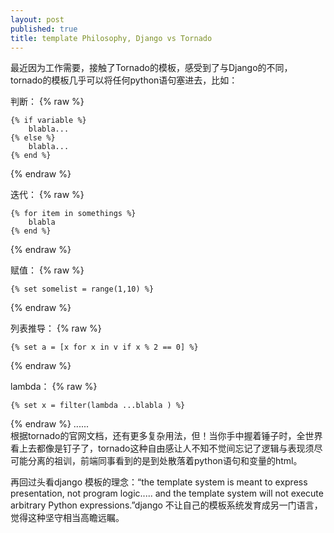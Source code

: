 ```yaml
---
layout: post
published: true
title: template Philosophy, Django vs Tornado
---
```


最近因为工作需要，接触了Tornado的模板，感受到了与Django的不同，
tornado的模板几乎可以将任何python语句塞进去，比如：

判断：
{% raw %}
```
{% if variable %} 
    blabla...
{% else %}
    blabla...
{% end %}
```
{% endraw %}

迭代：
{% raw %}
```
{% for item in somethings %}
    blabla
{% end %}
```
{% endraw %}

赋值：
{% raw %}
```
{% set somelist = range(1,10) %}
```
{% endraw %}

列表推导：
{% raw %}
```
{% set a = [x for x in v if x % 2 == 0] %}
```
{% endraw %}

lambda：
{% raw %}
```
{% set x = filter(lambda ...blabla ) %}
```
{% endraw %}
......  
根据tornado的官网文档，还有更多复杂用法，但！当你手中握着锤子时，全世界看上去都像是钉子了，tornado这种自由感让人不知不觉间忘记了逻辑与表现须尽可能分离的祖训，前端同事看到的是到处散落着python语句和变量的html。

再回过头看django 模板的理念：“the template system is meant to express presentation, not program logic..... and the template system will not execute arbitrary Python expressions.”django 不让自己的模板系统发育成另一门语言，觉得这种坚守相当高瞻远瞩。
